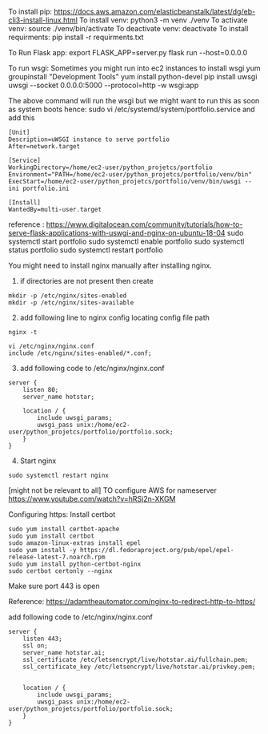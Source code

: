 To install pip: https://docs.aws.amazon.com/elasticbeanstalk/latest/dg/eb-cli3-install-linux.html
To install venv: python3 -m venv ./venv
To activate venv: source ./venv/bin/activate
To deactivate venv: deactivate
To install requirments: pip install -r requirments.txt


To Run Flask app:
export FLASK_APP=server.py
flask run --host=0.0.0.0


To run wsgi:
Sometimes you might run into ec2 instances to install wsgi
yum groupinstall "Development Tools"
yum install python-devel
pip install uwsgi
uwsgi --socket 0.0.0.0:5000 --protocol=http -w wsgi:app

The above command will run the wsgi but we might want to run this as soon as system boots hence:
sudo vi /etc/systemd/system/portfolio.service
and add this 
```
[Unit]
Description=uWSGI instance to serve portfolio
After=network.target

[Service]
WorkingDirectory=/home/ec2-user/python_projetcs/portfolio
Environment="PATH=/home/ec2-user/python_projetcs/portfolio/venv/bin"
ExecStart=/home/ec2-user/python_projetcs/portfolio/venv/bin/uwsgi --ini portfolio.ini

[Install]
WantedBy=multi-user.target
```
reference : https://www.digitalocean.com/community/tutorials/how-to-serve-flask-applications-with-uswgi-and-nginx-on-ubuntu-18-04
sudo systemctl start portfolio
sudo systemctl enable portfolio
sudo systemctl status portfolio
sudo systemctl restart portfolio




You might need to install nginx manually after installing nginx.
1. if directories are not present then create
```
mkdir -p /etc/nginx/sites-enabled
mkdir -p /etc/nginx/sites-available
```
2. add following line to nginx config
locating config file path
```
nginx -t
```
```
vi /etc/nginx/nginx.conf
include /etc/nginx/sites-enabled/*.conf;
```

3. add following code to /etc/nginx/nginx.conf
```
server {
    listen 80;
    server_name hotstar;

    location / {
        include uwsgi_params;
        uwsgi_pass unix:/home/ec2-user/python_projetcs/portfolio/portfolio.sock;
    }
}
```

4. Start nginx
```
sudo systemctl restart nginx
```





[might not be relevant to all]
TO configure AWS for nameserver
https://www.youtube.com/watch?v=hRSj2n-XKGM

Configuring https:
Install certbot 
```
sudo yum install certbot-apache
sudo yum install certbot
sudo amazon-linux-extras install epel
sudo yum install -y https://dl.fedoraproject.org/pub/epel/epel-release-latest-7.noarch.rpm
sudo yum install python-certbot-nginx
sudo certbot certonly --nginx
```
Make sure port 443 is open

Reference: https://adamtheautomator.com/nginx-to-redirect-http-to-https/


 add following code to /etc/nginx/nginx.conf
```
server {
    listen 443;
    ssl on;
    server_name hotstar.ai;
    ssl_certificate /etc/letsencrypt/live/hotstar.ai/fullchain.pem;
    ssl_certificate_key /etc/letsencrypt/live/hotstar.ai/privkey.pem;


    location / {
        include uwsgi_params;
        uwsgi_pass unix:/home/ec2-user/python_projetcs/portfolio/portfolio.sock;
    }
}         
```